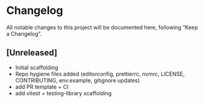 # Changelog
All notable changes to this project will be documented here, following “Keep a Changelog”.

## [Unreleased]
- Initial scaffolding
- Repo hygiene files added (editorconfig, prettierrc, nvmrc, LICENSE, CONTRIBUTING, env.example, gitignore updates)
- add PR template + CI
- add vitest + testing-library scaffolding